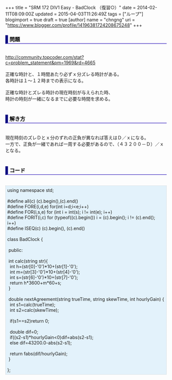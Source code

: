 +++
title = "SRM 172 DIV1 Easy - BadClock （復習○）"
date = 2014-02-11T08:09:00Z
updated = 2015-04-03T11:26:49Z
tags = ["ループ"]
blogimport = true
draft = true
[author]
	name = "chngng"
	uri = "https://www.blogger.com/profile/14196381724208675248"
+++

<div dir="ltr" style="text-align: left;" trbidi="on"><h3 style="border-bottom: 2px solid slateblue; border-left: 8px solid navy; color: black; padding: 0px 0px 1px 5px;">問題 </h3><br /><a href="http://community.topcoder.com/stat?c=problem_statement&amp;pm=1969&amp;rd=4665" target="_blank">http://community.topcoder.com/stat?c=problem_statement&amp;pm=1969&amp;rd=4665</a><br /><br />正確な時計と、１時間あたり必ずｘ分ズレる時計がある。<br />各時計は１～１２時までの表示になる。<br /><br />正確な時計とズレる時計の現在時刻が与えられた時、<br />時計の時刻が一緒になるまでに必要な時間を求める。<br /><br /><h3 style="border-bottom: 2px solid slateblue; border-left: 8px solid navy; color: black; padding: 0px 0px 1px 5px;">解き方 </h3><br />現在時刻のズレＤとｘ分のずれの正負が異なれば答えはＤ／ｘになる。<br />一方で、正負が一緒であれば一周する必要があるので、（４３２００－Ｄ）／ｘとなる。<br /><br /><h3 style="border-bottom: 2px solid slateblue; border-left: 8px solid navy; color: black; padding: 0px 0px 1px 5px;">コード </h3><br /><div style="background-color: #e3f2fb; border: 1px dotted #CCCCCC; padding: 5px;">using namespace std;<br /><br />#define all(c) (c).begin(),(c).end()<br />#define FORE(i,d,e) for(int i=d;i&lt;e;i++)<br />#define FOR(i,s,e) for (int i = int(s); i != int(e); i++)<br />#define FORIT(i,c) for (typeof((c).begin()) i = (c).begin(); i != (c).end(); i++)<br />#define ISEQ(c) (c).begin(), (c).end()<br /><br />class BadClock {<br /><br /><span class="Apple-tab-span" style="white-space: pre;"> </span>public:<br /><br /><span class="Apple-tab-span" style="white-space: pre;"> </span>int calc(string str){<br /><span class="Apple-tab-span" style="white-space: pre;">  </span>int h=(str[0]-'0')*10+(str[1]-'0');<br /><span class="Apple-tab-span" style="white-space: pre;">  </span>int m=(str[3]-'0')*10+(str[4]-'0');<br /><span class="Apple-tab-span" style="white-space: pre;">  </span>int s=(str[6]-'0')*10+(str[7]-'0');<br /><span class="Apple-tab-span" style="white-space: pre;">  </span>return h*3600+m*60+s;<br /><span class="Apple-tab-span" style="white-space: pre;"> </span>}<br /><br /><span class="Apple-tab-span" style="white-space: pre;"> </span>double nextAgreement(string trueTime, string skewTime, int hourlyGain) {<br /><span class="Apple-tab-span" style="white-space: pre;">  </span>int s1=calc(trueTime);<br /><span class="Apple-tab-span" style="white-space: pre;">  </span>int s2=calc(skewTime);<br /><br /><span class="Apple-tab-span" style="white-space: pre;">  </span>if(s1==s2)return 0;<br /><br /><span class="Apple-tab-span" style="white-space: pre;">  </span>double dif=0;<br /><span class="Apple-tab-span" style="white-space: pre;">  </span>if((s2-s1)*hourlyGain&lt;0)dif=abs(s2-s1);<br /><span class="Apple-tab-span" style="white-space: pre;">  </span>else dif=43200.0-abs(s2-s1);<br /><br /><span class="Apple-tab-span" style="white-space: pre;">  </span>return fabs(dif/hourlyGain);<br /><span class="Apple-tab-span" style="white-space: pre;"> </span>}<br /><br />};</div></div>
